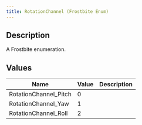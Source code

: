 ```yaml
---
title: RotationChannel (Frostbite Enum)
---
```

## Description

A Frostbite enumeration.

## Values

| Name                   | Value | Description |
| ---------------------- | ----- | ----------- |
| RotationChannel\_Pitch | 0     |             |
| RotationChannel\_Yaw   | 1     |             |
| RotationChannel\_Roll  | 2     |             |
